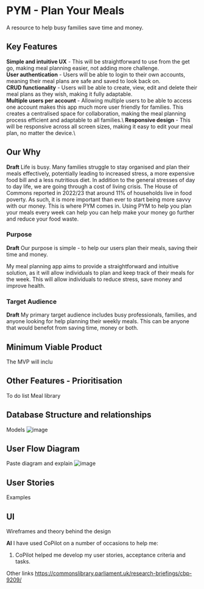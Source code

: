 # PYM - Plan Your Meals
A resource to help busy families save time and money.

## Key Features
**Simple and intuitive UX** - This will be straightforward to use from the get go, making meal planning easier, not adding more challenge.\
**User authentication** - Users will be able to login to their own accounts, meaning their meal plans are safe and saved to look back on. \
**CRUD functionality** - Users will be able to create, view, edit and delete their meal plans as they wish, making it fully adaptable.\
**Multiple users per account** - Allowing multiple users to be able to access one account makes this app much more user friendly for families. This creates a centralised space for collaboration, making the meal planning process efficient and adaptable to all families.\ 
**Responsive design** - This will be responsive across all screen sizes, making it easy to edit your meal plan, no matter the device.\

## Our Why
**Draft**
Life is busy. Many families struggle to stay organised and plan their meals effectively, potentially leading to increased stress, a more expensive food bill and a less nutritious diet.
In addition to the general stresses of day to day life, we are going through a cost of living crisis. The House of Commons reported in 2022/23 that around 11% of households live in food poverty. As such, it is more important than ever to start being more savvy with our money. This is where PYM comes in. Using PYM to help you plan your meals every week can help you can help make your money go further and reduce your food waste. 

### Purpose
**Draft**
Our purpose is simple - to help our users plan their meals, saving their time and money.

My meal planning app aims to provide a straightforward and intuitive solution, as it will allow individuals to plan and keep track of their meals for the week. This will allow individuals to reduce stress, save money and improve health.

### Target Audience
**Draft** My primary target audience includes busy professionals, families, and anyone looking for help planning their weekly meals. This can be anyone that would benefot from saving time, money or both.

## Minimum Viable Product
The MVP will inclu

## Other Features - Prioritisation
To do list 
Meal library

## Database Structure and relationships
Models
![image](https://github.com/user-attachments/assets/144720bf-992d-4460-be49-d8541c1e8a59)



## User Flow Diagram
Paste diagram and explain
![image](https://github.com/user-attachments/assets/ce7145b7-25b5-4f1a-aba3-96881aae28a5)


## User Stories
Examples

## UI 
Wireframes and theory behind the design



**AI**
I have used CoPilot on a number of occasions to help me:
1) CoPilot helped me develop my user stories, acceptance criteria and tasks.




Other links
https://commonslibrary.parliament.uk/research-briefings/cbp-9209/
